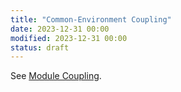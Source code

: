 ```yaml
---
title: "Common-Environment Coupling"
date: 2023-12-31 00:00
modified: 2023-12-31 00:00
status: draft
---
```


See [Module Coupling](module-coupling.md).
